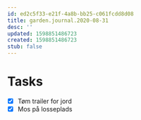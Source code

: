 ```yaml
---
id: ed2c5f33-e21f-4a8b-bb25-c061fcdd8d08
title: garden.journal.2020-08-31
desc: ''
updated: 1598851486723
created: 1598851486723
stub: false
---
```


# Tasks

- [X] Tøm trailer for jord
- [X] Mos på losseplads
